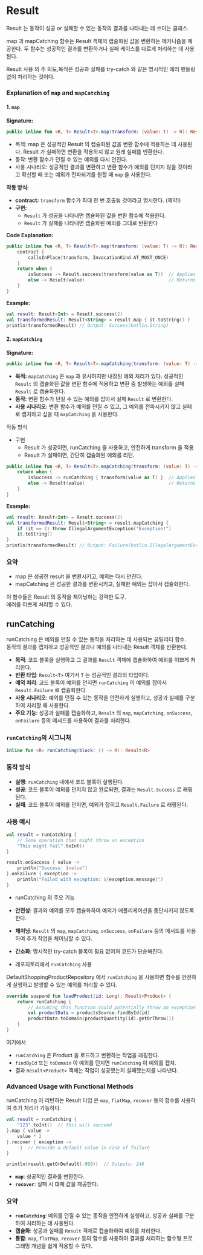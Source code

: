 # Result

Result 는 동작이 성공 or 실패할 수 있는 동작의 결과를 나타내는 데 쓰이는 클래스.

map 과 mapCatching 함수는 Result 객체의 캡슐화된 값을 변환하는 메커니즘을 제공한다.
두 함수는 성공적인 결과를 변환하거나 실패 케이스를 다르게 처리하는 데 사용된다.

Result 사용 의 주 의도,목적은 성공과 실패를 try-catch 와 같은 명시적인 에러 핸들링 없이 처리하는 것이다.

### Explanation of `map` and `mapCatching`

#### 1. `map`

**Signature:**

```kotlin
public inline fun <R, T> Result<T>.map(transform: (value: T) -> R): Result<R>
```

- 목적: map 은 성공적인 Result 의 캡슐화된 값을 변환 함수에 적용하는 데 사용된다.
  Result 가 실패하면 변환을 적용하지 않고 원래 실패를 반환한다.
- 동작: 변환 함수가 던질 수 있는 예외를 다시 던진다.
- 사용 시나리오: 성공적인 결과를 변환하고 변환 함수가 예외를 던지지 않을 것이라고 확신할 때
  또는 예외가 전파되기를 원할 때 `map` 을 사용한다.

**작동 방식:**

- **contract:** `transform` 함수가 최대 한 번 호출될 것이라고 명시한다.  (제약!)
- **구현:**
    - `Result` 가 성공을 나타내면 캡슐화된 값을 변환 함수에 적용한다.
    - `Result` 가 실패를 나타내면 캡슐화된 예외를 그대로 반환한다

**Code Explanation:**

```kotlin
public inline fun <R, T> Result<T>.map(transform: (value: T) -> R): Result<R> {
    contract {
        callsInPlace(transform, InvocationKind.AT_MOST_ONCE)
    }
    return when {
        isSuccess -> Result.success(transform(value as T))  // Applies transform if successful
        else -> Result(value)                               // Returns original exception if failure
    }
}
```

**Example:**

```kotlin
val result: Result<Int> = Result.success(2)
val transformedResult: Result<String> = result.map { it.toString() }
println(transformedResult) // Output: Success(kotlin.String)
```

#### 2. `mapCatching`

**Signature:**

```kotlin
public inline fun <R, T> Result<T>.mapCatching(transform: (value: T) -> R): Result<R>
```

- **목적:** `mapCatching` 은 `map` 과 유사하지만 내장된 예외 처리가 있다. 성공적인 `Result` 의 캡슐화된 값을 변환 함수에 적용하고 변환 중 발생하는 예외를 실패 `Result` 로
  캡슐화한다.
- **동작:** 변환 함수가 던질 수 있는 예외를 잡아서 실패 `Result` 로 변환한다.
- **사용 시나리오:** 변환 함수가 예외를 던질 수 있고, 그 예외를 전파시키지 않고 실패로 캡처하고 싶을 때 `mapCatching` 을 사용한다.

작동 방식

- 구현
  - Result 가 성공이면, runCatching 을 사용하고, 안전하게 transform 을 적용
  - Result 가 실패이면, 간단히 캡슐화된 예외를 리턴.


```kotlin
public inline fun <R, T> Result<T>.mapCatching(transform: (value: T) -> R): Result<R> {
    return when {
        isSuccess -> runCatching { transform(value as T) }  // Applies transform with exception handling
        else -> Result(value)                               // Returns original exception if failure
    }
}
```

**Example:**

```kotlin
val result: Result<Int> = Result.success(2)
val transformedResult: Result<String> = result.mapCatching {
    if (it == 2) throw IllegalArgumentException("Exception!")
    it.toString()
}
println(transformedResult) // Output: Failure(kotlin.IllegalArgumentException: Exception!)
```

### 요약
- map 은 성공한 result 을 변환시키고, 예외는 다시 던진다.
- mapCatching 은 성공한 결과를 변환시키고, 실패한 예외는 잡아서 캡슐화한다.

이 함수들은 Result 의 동작을 체이닝하는 강력한 도구.  
에러를 이쁘게 처리할 수 있다.  


## runCatching

runCatching 은 예외를 던질 수 있는 동작을 처리하는 데 사용되는 유틸리티 함수.  
동작의 결과를 캡처하고 성공적인 결과나 예외를 나타내는 Result 객체를 반환한다.

- **목적**: 코드 블록을 실행하고 그 결과를 `Result` 객체에 캡슐화하여 예외를 이쁘게 처리한다.
- **반환 타입**: `Result<T>` 여기서 `T` 는 성공적인 결과의 타입이다.
- **예외 처리**: 코드 블록이 예외를 던지면 `runCatching` 이 예외를 잡아서 `Result.Failure` 로 캡슐화한다.
- **사용 시나리오**: 예외를 던질 수 있는 동작을 안전하게 실행하고, 성공과 실패를 구분하여 처리할 때 사용한다.
- **주요 기능**: 성공과 실패를 캡슐화하고, `Result` 의 `map`, `mapCatching`, `onSuccess`, `onFailure` 등의 메서드를 사용하여 결과를 처리한다.

### `runCatching`의 시그니처

```kotlin
inline fun <R> runCatching(block: () -> R): Result<R>
```

### 동작 방식
- **실행**: `runCatching` 내에서 코드 블록이 실행된다.
- **성공**: 코드 블록이 예외를 던지지 않고 완료되면, 결과는 `Result.Success` 로 래핑된다.
- **실패**: 코드 블록이 예외를 던지면, 예외가 잡히고 `Result.Failure` 로 래핑된다.

### 사용 예시

```kotlin
val result = runCatching {
    // Some operation that might throw an exception
    "This might fail".toInt()
}

result.onSuccess { value ->
    println("Success: $value")
}.onFailure { exception ->
    println("Failed with exception: ${exception.message}")
}
```

- runCatching 의 주요 기능
- **안전성**: 결과와 예외를 모두 캡슐화하여 예외가 애플리케이션을 중단시키지 않도록 한다.
- **체이닝**: `Result` 의 `map`, `mapCatching`, `onSuccess`, `onFailure` 등의 메서드를 사용하여 추가 작업을 체이닝할 수 있다.
- **간소화**: 명시적인 try-catch 블록이 필요 없어져 코드가 단순해진다.

- 레포지토리에서 `runCatching` 사용

DefaultShoppingProductRepository 에서 `runCatching` 을 사용하면 함수를 안전하게 실행하고 발생할 수 있는 예외를 처리할 수 있다.  

```kotlin
override suspend fun loadProduct(id: Long): Result<Product> {
    return runCatching {
        // Assuming this function could potentially throw an exception
        val productData = productsSource.findById(id)
        productData.toDomain(productQuantity(id).getOrThrow())
    }
}
```
여기에서 
- `runCatching` 은 Product 을 로드하고 변환하는 작업을 래핑한다.
- `findById` 또는 `toDomain` 이 예외를 던지면 `runCatching` 이 예외를 캡처.
- 결과 `Result<Product>` 객체는 작업이 성공했는지 실패했는지를 나타낸다.

### Advanced Usage with Functional Methods
runCatching 이 리턴하는 Result 타입 은 `map`, `flatMap`, `recover` 등의 함수를 사용하여 추가 처리가 가능하다. 


```kotlin
val result = runCatching {
    "123".toInt()  // This will succeed
}.map { value ->
    value * 2
}.recover { exception ->
    -1  // Provide a default value in case of failure
}

println(result.getOrDefault(-999))  // Outputs: 246
```

- **`map`**: 성공적인 결과를 변환한다.
- **`recover`**: 실패 시 대체 값을 제공한다.

### 요약
- **`runCatching`**: 예외를 던질 수 있는 동작을 안전하게 실행하고, 성공과 실패를 구분하여 처리하는 데 사용된다.
- **캡슐화**: 성공과 실패를 `Result` 객체로 캡슐화하여 예외를 처리한다.
- **통합**: `map`, `flatMap`, `recover` 등의 함수를 사용하여 결과를 처리하는 함수형 프로그래밍 개념을 쉽게 적용할 수 있다.
